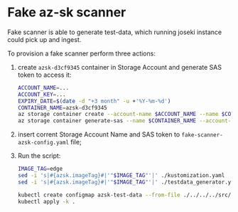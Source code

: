 # Fake az-sk scanner

Fake scanner is able to generate test-data, which running joseki instance could pick up and ingest.

To provision a fake scanner perform three actions:

1. create `azsk-d3cf9345` container in Storage Account and generate SAS token to access it:

   ```bash
   ACCOUNT_NAME=...
   ACCOUNT_KEY=...
   EXPIRY_DATE=$(date -d "+3 month" -u +'%Y-%m-%d')
   CONTAINER_NAME=azsk-d3cf9345
   az storage container create --account-name $ACCOUNT_NAME --name $CONTAINER_NAME
   az storage container generate-sas --name $CONTAINER_NAME --account-key $ACCOUNT_KEY --account-name $ACCOUNT_NAME --expiry $EXPIRY_DATE --permissions rw
   ```

2. insert corrent Storage Account Name and SAS token to `fake-scanner-azsk-config.yaml` file;
3. Run the script:

    ```bash
    IMAGE_TAG=edge
    sed -i 's|#{azsk.imageTag}#|'"$IMAGE_TAG"'|' ./kustomization.yaml
    sed -i 's|#{azsk.imageTag}#|'"$IMAGE_TAG"'|' ./testdata_generator.yaml

    kubectl create configmap azsk-test-data --from-file ./../../../src/scanners/az-sk/azsk_test_data.tar.xz
    kubectl apply -k .
    ```
